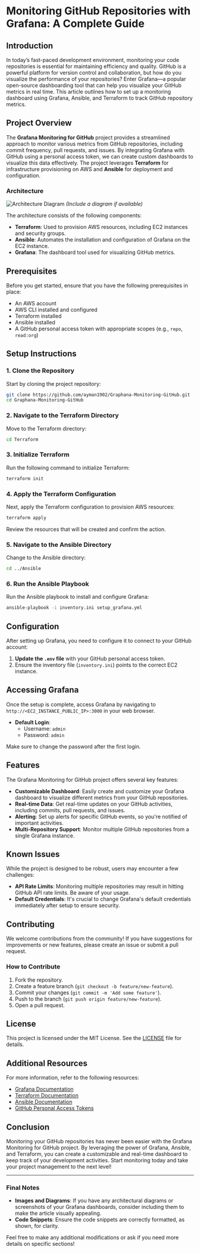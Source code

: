 # Monitoring GitHub Repositories with Grafana: A Complete Guide

## Introduction

In today’s fast-paced development environment, monitoring your code repositories is essential for maintaining efficiency and quality. GitHub is a powerful platform for version control and collaboration, but how do you visualize the performance of your repositories? Enter Grafana—a popular open-source dashboarding tool that can help you visualize your GitHub metrics in real time. This article outlines how to set up a monitoring dashboard using Grafana, Ansible, and Terraform to track GitHub repository metrics.

## Project Overview

The **Grafana Monitoring for GitHub** project provides a streamlined approach to monitor various metrics from GitHub repositories, including commit frequency, pull requests, and issues. By integrating Grafana with GitHub using a personal access token, we can create custom dashboards to visualize this data effectively. The project leverages **Terraform** for infrastructure provisioning on AWS and **Ansible** for deployment and configuration.

### Architecture

![Architecture Diagram](https://example.com/architecture-diagram) *(Include a diagram if available)*

The architecture consists of the following components:

- **Terraform**: Used to provision AWS resources, including EC2 instances and security groups.
- **Ansible**: Automates the installation and configuration of Grafana on the EC2 instance.
- **Grafana**: The dashboard tool used for visualizing GitHub metrics.

## Prerequisites

Before you get started, ensure that you have the following prerequisites in place:

- An AWS account
- AWS CLI installed and configured
- Terraform installed
- Ansible installed
- A GitHub personal access token with appropriate scopes (e.g., `repo`, `read:org`)

## Setup Instructions

### 1. Clone the Repository

Start by cloning the project repository:

```bash
git clone https://github.com/ayman1902/Graphana-Monitoring-GitHub.git
cd Graphana-Monitoring-GitHub
```

### 2. Navigate to the Terraform Directory

Move to the Terraform directory:

```bash
cd Terraform
```

### 3. Initialize Terraform

Run the following command to initialize Terraform:

```bash
terraform init
```

### 4. Apply the Terraform Configuration

Next, apply the Terraform configuration to provision AWS resources:

```bash
terraform apply
```

Review the resources that will be created and confirm the action.

### 5. Navigate to the Ansible Directory

Change to the Ansible directory:

```bash
cd ../Ansible
```

### 6. Run the Ansible Playbook

Run the Ansible playbook to install and configure Grafana:

```bash
ansible-playbook -i inventory.ini setup_grafana.yml
```

## Configuration

After setting up Grafana, you need to configure it to connect to your GitHub account:

1. **Update the `.env` file** with your GitHub personal access token.
2. Ensure the inventory file (`inventory.ini`) points to the correct EC2 instance.

## Accessing Grafana

Once the setup is complete, access Grafana by navigating to `http://<EC2_INSTANCE_PUBLIC_IP>:3000` in your web browser. 

- **Default Login**:
  - Username: `admin`
  - Password: `admin`

Make sure to change the password after the first login.

## Features

The Grafana Monitoring for GitHub project offers several key features:

- **Customizable Dashboard**: Easily create and customize your Grafana dashboard to visualize different metrics from your GitHub repositories.
- **Real-time Data**: Get real-time updates on your GitHub activities, including commits, pull requests, and issues.
- **Alerting**: Set up alerts for specific GitHub events, so you're notified of important activities.
- **Multi-Repository Support**: Monitor multiple GitHub repositories from a single Grafana instance.

## Known Issues

While the project is designed to be robust, users may encounter a few challenges:

- **API Rate Limits**: Monitoring multiple repositories may result in hitting GitHub API rate limits. Be aware of your usage.
- **Default Credentials**: It's crucial to change Grafana's default credentials immediately after setup to ensure security.

## Contributing

We welcome contributions from the community! If you have suggestions for improvements or new features, please create an issue or submit a pull request.

### How to Contribute

1. Fork the repository.
2. Create a feature branch (`git checkout -b feature/new-feature`).
3. Commit your changes (`git commit -m 'Add some feature'`).
4. Push to the branch (`git push origin feature/new-feature`).
5. Open a pull request.

## License

This project is licensed under the MIT License. See the [LICENSE](LICENSE) file for details.

## Additional Resources

For more information, refer to the following resources:

- [Grafana Documentation](https://grafana.com/docs/)
- [Terraform Documentation](https://www.terraform.io/docs/)
- [Ansible Documentation](https://docs.ansible.com/ansible/latest/index.html)
- [GitHub Personal Access Tokens](https://docs.github.com/en/github/authenticating-to-github/creating-a-personal-access-token)

## Conclusion

Monitoring your GitHub repositories has never been easier with the Grafana Monitoring for GitHub project. By leveraging the power of Grafana, Ansible, and Terraform, you can create a customizable and real-time dashboard to keep track of your development activities. Start monitoring today and take your project management to the next level!

---

### Final Notes

- **Images and Diagrams**: If you have any architectural diagrams or screenshots of your Grafana dashboards, consider including them to make the article visually appealing.
- **Code Snippets**: Ensure the code snippets are correctly formatted, as shown, for clarity.

Feel free to make any additional modifications or ask if you need more details on specific sections!
